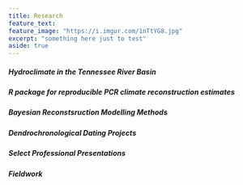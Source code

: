 ```yaml
---
title: Research
feature_text:
feature_image: "https://i.imgur.com/1nTtYG8.jpg"
excerpt: "something here just to test"
aside: true
---
```


##### Hydroclimate in the Tennessee River Basin


##### R package for reproducible PCR climate reconstruction estimates


##### Bayesian Reconstsruction Modelling Methods


##### Dendrochronological Dating Projects


##### Select Professional Presentations


##### Fieldwork